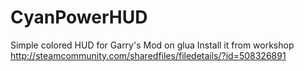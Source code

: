 # CyanPowerHUD
Simple colored HUD for Garry's Mod on glua
Install it from workshop http://steamcommunity.com/sharedfiles/filedetails/?id=508326891

